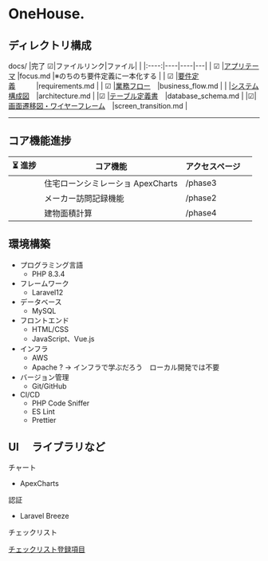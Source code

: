 # OneHouse.

## ディレクトリ構成

docs/
|完了 ☑|ファイルリンク|ファイル| |
|:----:|----|----|---|
| ☑ |[アプリテーマ](docs/focus.md) |focus.md |※のちのち要件定義に一本化する |
| ☑ |[要件定義](docs/requirements.md)　　　|requirements.md |
| ☑ |[業務フロー](docs/business_flow.md)　|business_flow.md |
| |[システム構成図](docs/architecture.md)　|architecture.md |
|☑ |[テーブル定義書](docs/database_schema.md)　|database_schema.md |
|☑|[画面遷移図・ワイヤーフレーム](docs/screen_transition.md)　|screen_transition.md |

---

## コア機能進捗

| ⏳ 進捗 | コア機能                          | アクセスページ |     |
| :-----: | --------------------------------- | -------------- | --- |
|         | 住宅ローンシミレーショ ApexCharts | /phase3        |     |
|         | メーカー訪問記録機能              | /phase2        |
|         | 建物面積計算                      | /phase4        |

## 環境構築

- プログラミング言語
  - PHP 8.3.4
- フレームワーク
  - Laravel12
- データベース
  - MySQL
- フロントエンド
  - HTML/CSS
  - JavaScript、Vue.js
- インフラ
  - AWS
  - Apache ? → インフラで学ぶだろう　ローカル開発では不要
- バージョン管理
  - Git/GitHub
- CI/CD
  - PHP Code Sniffer
  - ES Lint
  - Prettier

## UI 　ライブラリなど

チャート

- ApexCharts

認証

- Laravel Breeze

チェックリスト

[チェックリスト登録項目](docs/lib/checklist.md)
